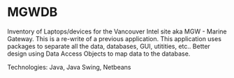 # MGWDB
Inventory of Laptops/devices for the Vancouver Intel site aka MGW - Marine Gateway.
This is a re-write of a previous application.
This application uses packages to separate all the data, databases, GUI, utitities, etc..
Better design using Data Access Objects to map data to the database.

Technologies: Java, Java Swing, Netbeans
